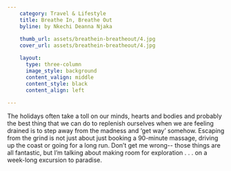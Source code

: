 ```yaml
---
    category: Travel & Lifestyle
    title: Breathe In, Breathe Out  
    byline: by Nkechi Deanna Njaka
    
    thumb_url: assets/breathein-breatheout/4.jpg
    cover_url: assets/breathein-breatheout/4.jpg

    layout:
      type: three-column
      image_style: background 
      content_valign: middle
      content_style: black 
      content_align: left 
        
---
```


The holidays often take a toll on our minds, hearts and bodies and probably the best thing that we can do to replenish ourselves when we are feeling drained is to step away from the madness and ‘get way’ somehow.  Escaping from the grind is not just about just booking a 90-minute massage, driving up the coast or going for a long run. Don’t get me wrong-- those things are all fantastic, but I’m talking about making room for exploration . . . on a week-long excursion to paradise.
